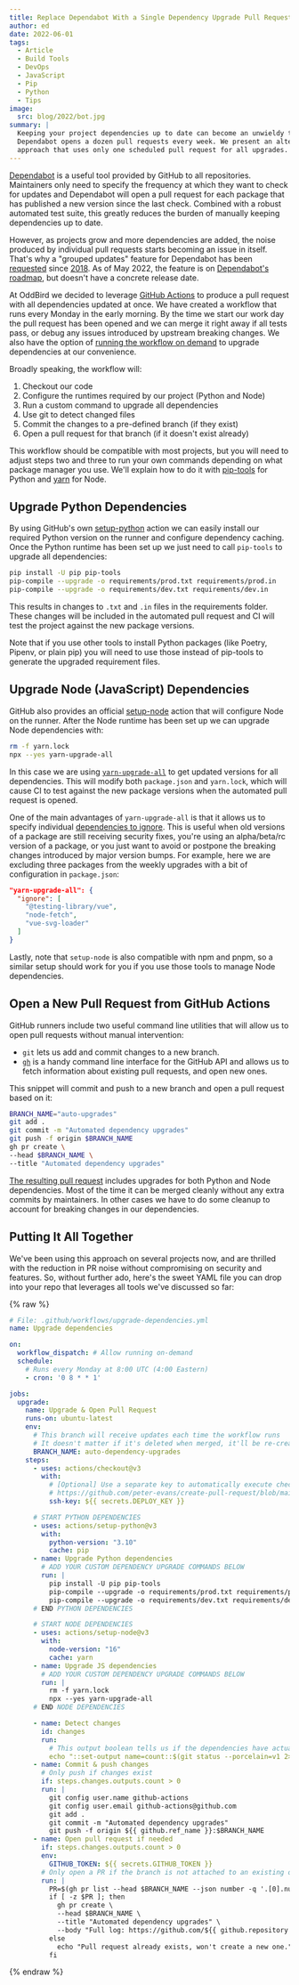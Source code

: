 ```yaml
---
title: Replace Dependabot With a Single Dependency Upgrade Pull Request
author: ed
date: 2022-06-01
tags:
  - Article
  - Build Tools
  - DevOps
  - JavaScript
  - Pip
  - Python
  - Tips
image:
  src: blog/2022/bot.jpg
summary: |
  Keeping your project dependencies up to date can become an unwieldy task when
  Dependabot opens a dozen pull requests every week. We present an alternative
  approach that uses only one scheduled pull request for all upgrades.
---
```


[Dependabot](https://docs.github.com/en/code-security/dependabot/dependabot-version-updates/configuring-dependabot-version-updates)
is a useful tool provided by GitHub to all repositories. Maintainers only need
to specify the frequency at which they want to check for updates and Dependabot
will open a pull request for each package that has published a new version since
the last check. Combined with a robust automated test suite, this greatly
reduces the burden of manually keeping dependencies up to date.

However, as projects grow and more dependencies are added, the noise produced by
individual pull requests starts becoming an issue in itself. That's why a
"grouped updates" feature for Dependabot has been
[requested](https://github.com/dependabot/dependabot-core/issues/1190) since
[2018](https://github.com/dependabot/dependabot-core/issues/2265). As of May
2022, the feature is on [Dependabot's
roadmap](https://github.com/github/roadmap/issues/148), but doesn't have a
concrete release date.

At OddBird we decided to leverage [GitHub
Actions](https://github.com/features/actions) to produce a pull request with all
dependencies updated at once. We have created a workflow that runs every Monday
in the early morning. By the time we start our work day the pull request has
been opened and we can merge it right away if all tests pass, or debug any
issues introduced by upstream breaking changes. We also have the option of
[running the workflow on
demand](https://docs.github.com/en/actions/managing-workflow-runs/manually-running-a-workflow)
to upgrade dependencies at our convenience.

Broadly speaking, the workflow will:

1. Checkout our code
1. Configure the runtimes required by our project (Python and Node)
1. Run a custom command to upgrade all dependencies
1. Use git to detect changed files
1. Commit the changes to a pre-defined branch (if they exist)
1. Open a pull request for that branch (if it doesn't exist already)

This workflow should be compatible with most projects, but you will need to
adjust steps two and three to run your own commands depending on what package
manager you use. We'll explain how to do it with
[pip-tools](https://github.com/jazzband/pip-tools) for Python and
[yarn](https://yarnpkg.com/) for Node.

## Upgrade Python Dependencies

By using GitHub's own [setup-python](https://github.com/actions/setup-python)
action we can easily install our required Python version on the runner and
configure dependency caching. Once the Python runtime has been set up we just
need to call `pip-tools` to upgrade all dependencies:

```bash
pip install -U pip pip-tools
pip-compile --upgrade -o requirements/prod.txt requirements/prod.in
pip-compile --upgrade -o requirements/dev.txt requirements/dev.in
```

This results in changes to `.txt` and `.in` files in the requirements folder.
These changes will be included in the automated pull request and CI will test
the project against the new package versions.

Note that if you use other tools to install Python packages (like Poetry,
Pipenv, or plain pip) you will need to use those instead of pip-tools to
generate the upgraded requirement files.

## Upgrade Node (JavaScript) Dependencies

GitHub also provides an official
[setup-node](https://github.com/actions/setup-node) action that will configure
Node on the runner. After the Node runtime has been set up we can upgrade Node
dependencies with:

```bash
rm -f yarn.lock
npx --yes yarn-upgrade-all
```

In this case we are using
[`yarn-upgrade-all`](https://github.com/tylerlong/yarn-upgrade-all) to get
updated versions for all dependencies. This will modify both `package.json` and
`yarn.lock`, which will cause CI to test against the new package versions when
the automated pull request is opened.

One of the main advantages of `yarn-upgrade-all` is that it allows us to specify
individual [dependencies to
ignore](https://github.com/tylerlong/yarn-upgrade-all#ignore-some-packages).
This is useful when old versions of a package are still receiving security
fixes, you're using an alpha/beta/rc version of a package, or you just want to
avoid or postpone the breaking changes introduced by major version bumps. For
example, here we are excluding three packages from the weekly upgrades with a
bit of configuration in `package.json`:

```json
"yarn-upgrade-all": {
  "ignore": [
    "@testing-library/vue",
    "node-fetch",
    "vue-svg-loader"
  ]
}
```

Lastly, note that `setup-node` is also compatible with npm and pnpm, so a
similar setup should work for you if you use those tools to manage Node
dependencies.

## Open a New Pull Request from GitHub Actions

GitHub runners include two useful command line utilities that will allow us to
open pull requests without manual intervention:

- `git` lets us add and commit changes to a new branch.
- [`gh`](https://cli.github.com/) is a handy command line interface for the
  GitHub API and allows us to fetch information about existing pull requests,
  and open new ones.

This snippet will commit and push to a new branch and open a pull request based
on it:

```bash
BRANCH_NAME="auto-upgrades"
git add .
git commit -m "Automated dependency upgrades"
git push -f origin $BRANCH_NAME
gh pr create \
--head $BRANCH_NAME \
--title "Automated dependency upgrades"
```

[The resulting pull request](https://github.com/oddbird/Metecho/pull/2161)
includes upgrades for both Python and Node dependencies. Most of the time it can
be merged cleanly without any extra commits by maintainers. In other cases we
have to do some cleanup to account for breaking changes in our dependencies.

## Putting It All Together

We've been using this approach on several projects now, and are thrilled with
the reduction in PR noise without compromising on security and features. So,
without further ado, here's the sweet YAML file you can drop into your repo that
leverages all tools we've discussed so far:

{% raw %}
```yml
# File: .github/workflows/upgrade-dependencies.yml
name: Upgrade dependencies

on:
  workflow_dispatch: # Allow running on-demand
  schedule:
    # Runs every Monday at 8:00 UTC (4:00 Eastern)
    - cron: '0 8 * * 1'

jobs:
  upgrade:
    name: Upgrade & Open Pull Request
    runs-on: ubuntu-latest
    env:
      # This branch will receive updates each time the workflow runs
      # It doesn't matter if it's deleted when merged, it'll be re-created
      BRANCH_NAME: auto-dependency-upgrades
    steps:
      - uses: actions/checkout@v3
        with:
          # [Optional] Use a separate key to automatically execute checks on the resulting PR
          # https://github.com/peter-evans/create-pull-request/blob/main/docs/concepts-guidelines.md#triggering-further-workflow-runs
          ssh-key: ${{ secrets.DEPLOY_KEY }}

      # START PYTHON DEPENDENCIES
      - uses: actions/setup-python@v3
        with:
          python-version: "3.10"
          cache: pip
      - name: Upgrade Python dependencies
        # ADD YOUR CUSTOM DEPENDENCY UPGRADE COMMANDS BELOW
        run: |
          pip install -U pip pip-tools
          pip-compile --upgrade -o requirements/prod.txt requirements/prod.in
          pip-compile --upgrade -o requirements/dev.txt requirements/dev.in
      # END PYTHON DEPENDENCIES

      # START NODE DEPENDENCIES
      - uses: actions/setup-node@v3
        with:
          node-version: "16"
          cache: yarn
      - name: Upgrade JS dependencies
        # ADD YOUR CUSTOM DEPENDENCY UPGRADE COMMANDS BELOW
        run: |
          rm -f yarn.lock
          npx --yes yarn-upgrade-all
      # END NODE DEPENDENCIES

      - name: Detect changes
        id: changes
        run:
          # This output boolean tells us if the dependencies have actually changed
          echo "::set-output name=count::$(git status --porcelain=v1 2>/dev/null | wc -l)"
      - name: Commit & push changes
        # Only push if changes exist
        if: steps.changes.outputs.count > 0
        run: |
          git config user.name github-actions
          git config user.email github-actions@github.com
          git add .
          git commit -m "Automated dependency upgrades"
          git push -f origin ${{ github.ref_name }}:$BRANCH_NAME
      - name: Open pull request if needed
        if: steps.changes.outputs.count > 0
        env:
          GITHUB_TOKEN: ${{ secrets.GITHUB_TOKEN }}
        # Only open a PR if the branch is not attached to an existing one
        run: |
          PR=$(gh pr list --head $BRANCH_NAME --json number -q '.[0].number')
          if [ -z $PR ]; then
            gh pr create \
            --head $BRANCH_NAME \
            --title "Automated dependency upgrades" \
            --body "Full log: https://github.com/${{ github.repository }}/actions/runs/${{ github.run_id }}"
          else
            echo "Pull request already exists, won't create a new one."
          fi
```
{% endraw %}
